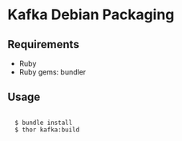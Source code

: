 # Kafka Debian Packaging

## Requirements

 * Ruby
 * Ruby gems: bundler

## Usage


```shell

  $ bundle install
  $ thor kafka:build

```

